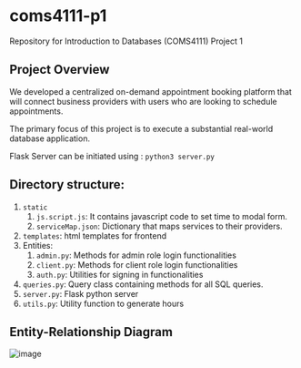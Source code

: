 # coms4111-p1
Repository for Introduction to Databases (COMS4111) Project 1

 ## Project Overview ##
We developed a centralized on-demand appointment booking platform that will connect business providers with
users who are looking to schedule appointments.

The primary focus of this project is to execute a substantial real-world database application.

Flask Server can be initiated using :
```python3 server.py```

 ## Directory structure: ##
1. ``static``
   1. `js.script.js`: It contains javascript code to set time to modal form.
   2. ``serviceMap.json``: Dictionary that maps services to their providers.
2. ``templates``: html templates for frontend
3. Entities:
   1. ``admin.py``: Methods for admin role login functionalities
   2. ``client.py``: Methods for client role login functionalities
   3. ``auth.py``: Utilities for signing in functionalities
4. ``queries.py``: Query class containing methods for all SQL queries.
5. ``server.py``: Flask python server
6. ``utils.py``: Utility function to generate hours

 ## Entity-Relationship Diagram ##
![image](https://drive.google.com/uc?export=view&id=1BbcxQ31nMdtkoTsrTnFS-Wp3WHa3JxMu)